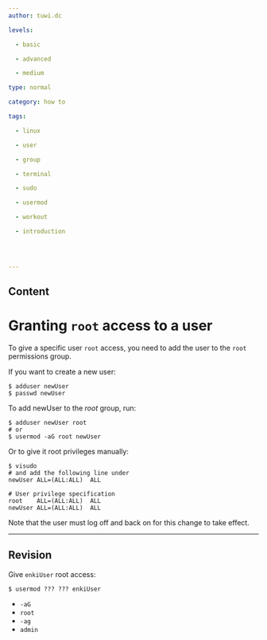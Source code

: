 ```yaml
---
author: tuwi.dc

levels:

  - basic

  - advanced

  - medium

type: normal

category: how to

tags:

  - linux

  - user

  - group

  - terminal

  - sudo

  - usermod

  - workout

  - introduction




---
```

## Content
# Granting `root` access to a user

To give a specific user `root` access, you need to add the user to the `root` permissions group.

If you want to create a new user:
```
$ adduser newUser
$ passwd newUser
```
To add newUser to the *root* group, run:
```
$ adduser newUser root
# or
$ usermod -aG root newUser
```

Or to give it root privileges manually:
```
$ visudo
# and add the following line under
newUser ALL=(ALL:ALL)  ALL

# User privilege specification
root    ALL=(ALL:ALL)  ALL
newUser ALL=(ALL:ALL)  ALL
```

Note that the user must log off and back on for this change to take effect.

---
## Revision

Give `enkiUser` root access:
```
$ usermod ??? ??? enkiUser
```

* `-aG`
* `root`
* `-ag`
* `admin`

